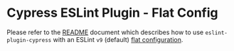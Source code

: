# Cypress ESLint Plugin - Flat Config

Please refer to the [README](./README.md) document which describes how to use `eslint-plugin-cypress` with an ESLint `v9` (default) [flat configuration](https://eslint.org/docs/latest/use/configure/configuration-files).
